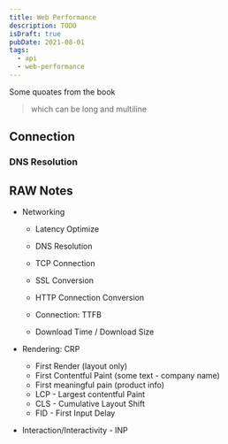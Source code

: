```yaml
---
title: Web Performance
description: TODO
isDraft: true
pubDate: 2021-08-01
tags:
  - api
  - web-performance
---
```


Some quoates from the book

> which can be long and multiline

## Connection

### DNS Resolution

## RAW Notes

- Networking

  - Latency Optimize
  - DNS Resolution
  - TCP Connection
  - SSL Conversion
  - HTTP Connection Conversion

  - Connection: TTFB
  - Download Time / Download Size

- Rendering: CRP
  - First Render (layout only)
  - First Contentful Paint (some text - company name)
  - First meaningful pain (product info)
  - LCP - Largest contentful Paint
  - CLS - Cumulative Layout Shift
  - FID - First Input Delay
- Interaction/Interactivity - INP
